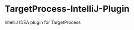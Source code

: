 TargetProcess-IntelliJ-Plugin
=============================

IntelliJ IDEA plugin for TargetProcess

